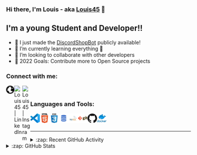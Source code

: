 ### Hi there, I'm Louis - aka [Louis45][website] 👋 

## I'm a young Student and Developer!!

- 🔭 I just made the [DiscordShopBot](https://github.com/Luois45/DiscordShopBot) publicly available!
- 🌱 I’m currently learning everything 🤣
- 👯 I’m looking to collaborate with other developers
- 🥅 2022 Goals: Contribute more to Open Source projects

### Connect with me:

[<img align="left" alt="linktree.louis45.de" width="22px" src="https://raw.githubusercontent.com/iconic/open-iconic/master/svg/globe.svg" />][website]
[<img align="left" alt="Louis45 | LinkedIn" width="22px" src="https://cdn.jsdelivr.net/npm/simple-icons@v3/icons/linkedin.svg" />][linkedin]
[<img align="left" alt="Louis45 | Instagram" width="22px" src="https://cdn.jsdelivr.net/npm/simple-icons@v3/icons/instagram.svg" />][instagram]

<br />

### Languages and Tools:

[<img align="left" alt="Visual Studio Code" width="26px" src="https://raw.githubusercontent.com/github/explore/bbd48b997e8d0bef63f676eca4da5e1f76487b56/topics/visual-studio-code/visual-studio-code.png" />](https://github.com/topics/visual-studio-code)
[<img align="left" alt="HTML" width="26px" src="https://raw.githubusercontent.com/github/explore/80688e429a7d4ef2fca1e82350fe8e3517d3494d/topics/html/html.png" />](https://github.com/topics/html)
[<img align="left" alt="CSS" width="26px" src="https://raw.githubusercontent.com/github/explore/80688e429a7d4ef2fca1e82350fe8e3517d3494d/topics/css/css.png" />](https://github.com/topics/css)
[<img align="left" alt="SQL" width="26px" src="https://raw.githubusercontent.com/github/explore/80688e429a7d4ef2fca1e82350fe8e3517d3494d/topics/sql/sql.png" />](https://github.com/topics/sql)
[<img align="left" alt="MySQL" width="26px" src="https://raw.githubusercontent.com/github/explore/80688e429a7d4ef2fca1e82350fe8e3517d3494d/topics/mysql/mysql.png" />](https://raw.githubusercontent.com/github/explore/80688e429a7d4ef2fca1e82350fe8e3517d3494d/topics/sql/sql.png)
[<img align="left" alt="Git" width="26px" src="https://raw.githubusercontent.com/github/explore/80688e429a7d4ef2fca1e82350fe8e3517d3494d/topics/git/git.png" />](https://github.com/topics/git)
[<img align="left" alt="GitHub" width="26px" src="https://raw.githubusercontent.com/github/explore/78df643247d429f6cc873026c0622819ad797942/topics/github/github.png" />](https://github.com/topics/github)
[<img align="left" alt="GitHub" width="26px" src="https://raw.githubusercontent.com/github/explore/80688e429a7d4ef2fca1e82350fe8e3517d3494d/topics/docker/docker.png" />](https://github.com/topics/docker)

<br />
<br />

---

<details>
  <summary>:zap: Recent GitHub Activity</summary>
  
<!--START_SECTION:activity-->
1. 💪 Opened PR [#204](https://github.com/MrPowerScripts/reddit-karma-farming-bot/pull/204) in [MrPowerScripts/reddit-karma-farming-bot](https://github.com/MrPowerScripts/reddit-karma-farming-bot)
2. 🗣 Commented on [#203](https://github.com/MrPowerScripts/reddit-karma-farming-bot/issues/203) in [MrPowerScripts/reddit-karma-farming-bot](https://github.com/MrPowerScripts/reddit-karma-farming-bot)
3. 🗣 Commented on [#203](https://github.com/MrPowerScripts/reddit-karma-farming-bot/issues/203) in [MrPowerScripts/reddit-karma-farming-bot](https://github.com/MrPowerScripts/reddit-karma-farming-bot)
4. ❗️ Opened issue [#203](https://github.com/MrPowerScripts/reddit-karma-farming-bot/issues/203) in [MrPowerScripts/reddit-karma-farming-bot](https://github.com/MrPowerScripts/reddit-karma-farming-bot)
5. 🗣 Commented on [#187](https://github.com/MrPowerScripts/reddit-karma-farming-bot/issues/187) in [MrPowerScripts/reddit-karma-farming-bot](https://github.com/MrPowerScripts/reddit-karma-farming-bot)
6. 🗣 Commented on [#196](https://github.com/MrPowerScripts/reddit-karma-farming-bot/issues/196) in [MrPowerScripts/reddit-karma-farming-bot](https://github.com/MrPowerScripts/reddit-karma-farming-bot)
7. ❗️ Closed issue [#5](https://github.com/Luois45/DiscordShopBot/issues/5) in [Luois45/DiscordShopBot](https://github.com/Luois45/DiscordShopBot)
8. ❗️ Reopened issue [#5](https://github.com/Luois45/DiscordShopBot/issues/5) in [Luois45/DiscordShopBot](https://github.com/Luois45/DiscordShopBot)
9. 🗣 Commented on [#5](https://github.com/Luois45/DiscordShopBot/issues/5) in [Luois45/DiscordShopBot](https://github.com/Luois45/DiscordShopBot)
10. 🗣 Commented on [#5](https://github.com/Luois45/DiscordShopBot/issues/5) in [Luois45/DiscordShopBot](https://github.com/Luois45/DiscordShopBot)
<!--END_SECTION:activity-->

</details>

<details>
  <summary>:zap: GitHub Stats</summary>

  <img align="left" alt="Luois45's GitHub Stats" src="https://github-readme-stats.vercel.app/api?username=Luois45&count_private=true" />

</details>

[website]: https://linktree.louis45.de/
[instagram]: https://rebrand.ly/instagram-45
[linkedin]: https://rebrand.ly/linkedin-45
